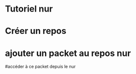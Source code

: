 # Tutoriel nur

# Créer un repos 
# ajouter un packet au repos nur
#accéder à ce packet depuis le nur